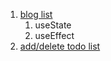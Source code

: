 1. [blog list](./1%20blog-list/README.md)
   1. useState
   2. useEffect
2. [add/delete todo list](./2%20todo-list/README.md)